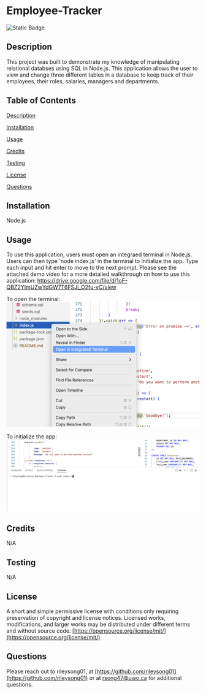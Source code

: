 # Employee-Tracker
![Static Badge](https://img.shields.io/badge/License-MIT-blue)
  ## Description
  This project was built to demonstrate my knowledge of manipulating relational databses using SQL in Node.js. This application allows the user to view and change three different tables in a database to keep track of their employees, their roles, salaries, managers and departments.

  ## Table of Contents
  [Description](#description)

  [Installation](#installation)

  [Usage](#usage)

  [Credits](#credits)

  [Testing](#testing)

  [License](#license)

  [Questions](#questions)

  ## Installation 
  Node.js

  ## Usage
  To use this application, users must open an integraed terminal in Node.js. Users can then type 'node index.js' in the terminal to initialize the app. Type each input and hit enter to move to the next prompt. Please see the attached demo video for a more detailed walkthrough on how to use this application:
  https://drive.google.com/file/d/1oF-QBZ2YImUZwYdGW7T6FSJi_O2fu-vC/view
  
  To open the terminal:
  ![screenshot of user opening terminal](assets/openterminal.png)

  To initialize the app:
  ![screenshot of user initiating app in terminal](assets/nodeindexjs.png)

  ## Credits
  N/A 

  ## Testing
  N/A

  ## License
  A short and simple permissive license with conditions only requiring preservation of copyright and license notices. Licensed works, modifications, and larger works may be distributed under different terms and without source code.
  [https://opensource.org/license/mit/](https://opensource.org/license/mit/)
  ## Questions
  Please reach out to rileysong01, at [https://github.com/rileysong01](https://github.com/rileysong01) or at rsong47@uwo.ca for additional questions. 
